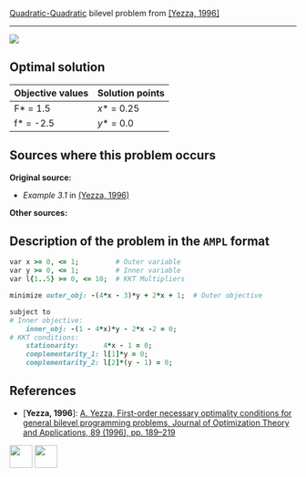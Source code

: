[Quadratic-Quadratic](/BASBLib/QP-QP-problems) bilevel problem from [\[Yezza, 1996\]][Yezza, 1996]

---

![](/BASBLib/images/y_1996_02_eq.jpg)

## Optimal solution

Objective values   | Solution points         |
------------------ | ----------------------- |
F* = 1.5           | _x_* = 0.25             |
f* = -2.5          | _y_* = 0.0              |

## Sources where this problem occurs

__Original source:__

 - _Example 3.1_ in [(Yezza, 1996)][Yezza, 1996]

__Other sources:__

## Description of the problem in the `AMPL` format

```ruby
var x >= 0, <= 1;         # Outer variable
var y >= 0, <= 1;         # Inner variable
var l{1..5} >= 0, <= 10;  # KKT Multipliers

minimize outer_obj: -(4*x - 3)*y + 2*x + 1;  # Outer objective

subject to
# Inner objective:
    inner_obj: -(1 - 4*x)*y - 2*x -2 = 0;
# KKT conditions:
    stationarity:      4*x - 1 = 0;
    complementarity_1: l[1]*y = 0;
    complementarity_2: l[2]*(y - 1) = 0;
```

##  References

- [**Yezza, 1996**]: [A. Yezza, First-order necessary optimality conditions for general bilevel programming problems, Journal of Optimization Theory and Applications, 89 (1996), pp. 189–219](https://doi.org/10.1007/BF02192648)

[<img src="http://www.interupgrade.com/images/pfeil-backbutton.png" width="40" height="40">](/BASBLib/QP-QP-problems "Back to summary of QP-QP bilevel problems")
[<img src="https://cdn1.iconfinder.com/data/icons/MetroStation-PNG/128/MB__home.png" width="40" height="40">](/BASBLib/index "Back to homepage")

[Yezza, 1996]: https://doi.org/10.1007/BF02192648
